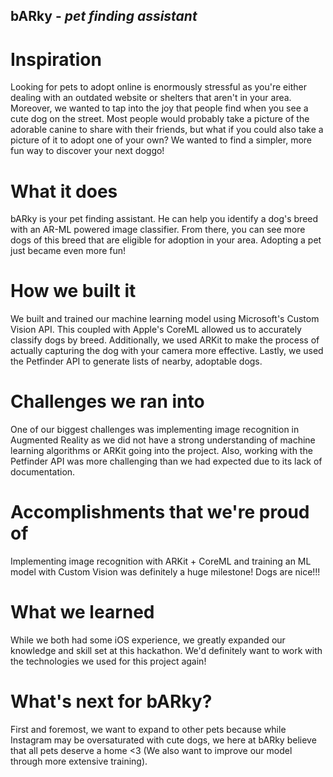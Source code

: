 ## bARky - _pet finding assistant_

# Inspiration
Looking for pets to adopt online is enormously stressful as you're either dealing with an outdated website or shelters that aren't in your area. Moreover, we wanted to tap into the joy that people find when you see a cute dog on the street. Most people would probably take a picture of the adorable canine to share with their friends, but what if you could also take a picture of it to adopt one of your own? We wanted to find a simpler, more fun way to discover your next doggo!

# What it does
bARky is your pet finding assistant. He can help you identify a dog's breed with an AR-ML powered image classifier. From there, you can see more dogs of this breed that are eligible for adoption in your area. Adopting a pet just became even more fun!

# How we built it
We built and trained our machine learning model using Microsoft's Custom Vision API. This coupled with Apple's CoreML allowed us to accurately classify dogs by breed. Additionally, we used ARKit to make the process of actually capturing the dog with your camera more effective. Lastly, we used the Petfinder API to generate lists of nearby, adoptable dogs.

# Challenges we ran into
One of our biggest challenges was implementing image recognition in Augmented Reality as we did not have a strong understanding of machine learning algorithms or ARKit going into the project. Also, working with the Petfinder API was more challenging than we had expected due to its lack of documentation.

# Accomplishments that we're proud of
Implementing image recognition with ARKit + CoreML and training an ML model with Custom Vision was definitely a huge milestone! Dogs are nice!!!

# What we learned
While we both had some iOS experience, we greatly expanded our knowledge and skill set at this hackathon. We'd definitely want to work with the technologies we used for this project again!

# What's next for bARky?
First and foremost, we want to expand to other pets because while Instagram may be oversaturated with cute dogs, we here at bARky believe that all pets deserve a home <3  (We also want to improve our model through more extensive training).
